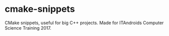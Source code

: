 # cmake-snippets
CMake snippets, useful for big C++ projects. Made for ITAndroids Computer Science Training 2017.
